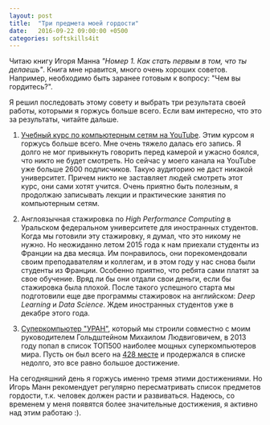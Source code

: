 ```yaml
---
layout: post
title:  "Три предмета моей гордости"
date:   2016-09-22 09:00:00 +0500
categories: softskills4it
---
```


Читаю книгу Игоря Манна *"Номер 1. Как стать первым в том, что ты делаешь"*. Книга мне нравится, много очень хороших советов. Например, необходимо быть заранее готовым к вопросу: "Чем вы гордитесь?". 

Я решил последовать этому совету и выбрать три результата своей работы, которыми я горжусь больше всего. Если вам интересно, что это за результаты, читайте дальше.

<!--more-->

1. [Учебный курс по компьютерным сетям на YouTube](https://goo.gl/0aIOuf). Этим курсом я горжусь больше всего. Мне очень тяжело далась его запись. Я долго не мог привыкнуть говорить перед камерой и ужасно боялся, что никто не будет смотреть. Но сейчас у моего канала на YouTube уже больше 2600 подписчиков. Такую аудиторию не даст никакой университет. Причем никто не заставляет людей смотреть этот курс, они сами хотят учится. Очень приятно быть полезным, я продолжаю записывать лекции и практические занятия по компьютерным сетям.

2. Англоязычная стажировка по *High Performance Computing* в Уральском федеральном университете для иностранных студентов. Когда мы готовили эту стажировку, я думал, что это никому не нужно. Но неожиданно летом 2015 года к нам приехали студенты из Франции на два месяца. Им понравилось, они порекомендовали своим преподавателям и коллегам, и в этом году у нас снова были студенты из Франции. Особенно приятно, что ребята сами платят за свое обучение. Вряд ли бы они отдали свои деньги, если бы стажировка была плохой. После такого успешного старта мы подготовили еще две программы стажировок на английском: *Deep Learning* и *Data Science*. Ждем иностранных студентов уже в декабре этого года.

3. [Суперкомпьютер "УРАН"](http://parallel.uran.ru/node/3), который мы строили совместно с моим руководителем Гольдштейном Михаилом Людвиговичем, в 2013 году попал в список ТОП500 наиболее мощных суперкомпьютеров мира. Пусть он был всего на [428 месте](https://www.top500.org/list/2013/06/?page=5) и продержался в списке недолго, это все равно большое достижение. 

На сегодняшний день я горжусь именно тремя этими достижениями. Но Игорь Манн рекомендует регулярно пересматривать список предметов гордости, т.к. человек должен расти и развиваться. Надеюсь, со временем у меня появятся более значительные достижения, я активно над этим работаю :).
